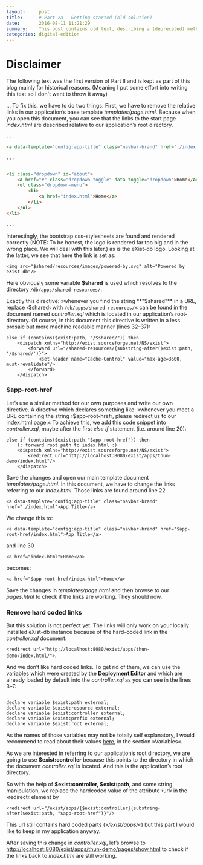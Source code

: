 ```yaml
---
layout:     post
title:      # Part 2a - Getting started (old solution)
date:       2016-08-11 11:21:29
summary:    This post contains old text, describing a (deprecated) method on how to deal with html documents stored in different locations of the application's code base.
categories: digital-edition
---
```


# Disclaimer

The following text was the first version of Part II and is kept as part of this blog mainly for historical reasons. (Meaning I put some effort into writing this text so I don't want to throw it away)

...
To fix this, we have to do two things. First, we have to remove the relative links in our application’s base template *templates/page.html*. Because when you open this document, you can see that the links to the start page *index.html* are described relative to our application’s root directory. 

```html
...

<a data-template="config:app-title" class="navbar-brand" href="./index.html">App Title</a>

...


<li class="dropdown" id="about">
    <a href="#" class="dropdown-toggle" data-toggle="dropdown">Home</a>
    <ul class="dropdown-menu">
        <li>
            <a href="index.html">Home</a>
        </li>
    </ul>
</li>

...
```

Interestingly, the bootstrap css-stylesheets are found and rendered correctly (NOTE:  To be honest, the logo is rendered far too big and in the wrong place. We will deal with this later.) as is the eXist-db logo. Looking at the latter, we see that here the link is set as:

`<img src="$shared/resources/images/powered-by.svg" alt="Powered by eXist-db"/>`

Here obviously some variable **$shared** is used which resolves to the directory  `/db/apps/shared-resources/`.

Exactly this directive: »whenever you find the string **"$shared"** in a URL, replace ›$shared‹ with `/db/apps/shared-resources/`« can be found in the document named *controller.xql* which is located in our application’s root-directory. Of course, in this document this directive is written in a less prosaic but more machine readable manner (lines 32–37): 

```xquery
else if (contains($exist:path, "/$shared/")) then
    <dispatch xmlns="http://exist.sourceforge.net/NS/exist">
        <forward url="/shared-resources/{substring-after($exist:path, '/$shared/')}">
            <set-header name="Cache-Control" value="max-age=3600, must-revalidate"/>
        </forward>
    </dispatch>
```

### $app-root-href

Let’s use a similar method for our own purposes and write our own directive. A directive which declares something like: »whenever you meet a URL containing the string ›$app-root-href‹, please redirect us to our index.html page.« To achieve this, we add this code snippet into *controller.xql*, maybe after the first *else if* statement (i.e. around line 20):

```xquery
else if (contains($exist:path,"$app-root-href")) then
    (: forward root path to index.html :)
    <dispatch xmlns="http://exist.sourceforge.net/NS/exist">
        <redirect url="http://localhost:8080/exist/apps/thun-demo/index.html"/>
    </dispatch>
```

Save the changes and open our main template document *templates/page.html*. In this document, we have to change the links referring to our *index.html*. Those links are found around line 22

`<a data-template="config:app-title" class="navbar-brand" href="./index.html">App Title</a>`

We change this to:

`<a data-template="config:app-title" class="navbar-brand" href="$app-root-href/index.html">App Title</a>`

and line 30

`<a href="index.html">Home</a>`

becomes:

`<a href="$app-root-href/index.html">Home</a>`

Save the changes in *templates/page.html* and then browse to our *pages.html* to check if the links are working. They should now.

### Remove hard coded links

But this solution is not perfect yet. The links will only work on your locally installed eXist-db instance because of the hard-coded link in the *controller.xql* document: 

`<redirect url="http://localhost:8080/exist/apps/thun-demo/index.html/">`.

And we don’t like hard coded links. To get rid of them, we can use the variables which were created by the **Deployment Editor** and which are already loaded by default into the *controller.xql* as you can see in the lines 3–7:

```xquery

declare variable $exist:path external;
declare variable $exist:resource external;
declare variable $exist:controller external;
declare variable $exist:prefix external;
declare variable $exist:root external;

```

As the names of those variables may not be totally self explanatory, I would recommend to read about their values [here](http://exist-db.org/exist/apps/doc/urlrewrite.xml), in the section »Variables«. 

As we are interested in referring to our application’s root directory, we are going to use **$exist:controller** because this points to the directory in which the document *controller.xql* is located. And this is the application’s root directory. 

So with the help of  **$exist:controller, $exist:path**, and some string manipulation, we replace the hardcoded value of the attribute ›url‹ in the ›redirect‹ element by

`<redirect url="/exist/apps/{$exist:controller}{substring-after($exist:path, "$app-root-href")}"/>`

This url still contains hard coded parts (»*/exist/apps/*«) but this part I would like to keep in my application anyway. 

After saving this change in *controller.xql*, let’s browse to [http://localhost:8080/exist/apps/thun-demo/pages/show.html](http://localhost:8080/exist/apps/thun-demo/pages/show.html) to check if the links back to *index.html* are still working. 